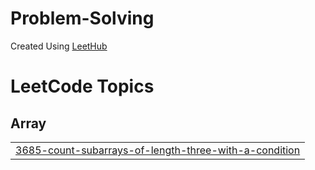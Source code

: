 # Problem-Solving
Created Using [LeetHub](https://github.com/QasimWani/LeetHub)

<!---LeetCode Topics Start-->
# LeetCode Topics
## Array
|  |
| ------- |
| [3685-count-subarrays-of-length-three-with-a-condition](https://github.com/cirillojon/Problem-Solving/tree/master/3685-count-subarrays-of-length-three-with-a-condition) |
<!---LeetCode Topics End-->